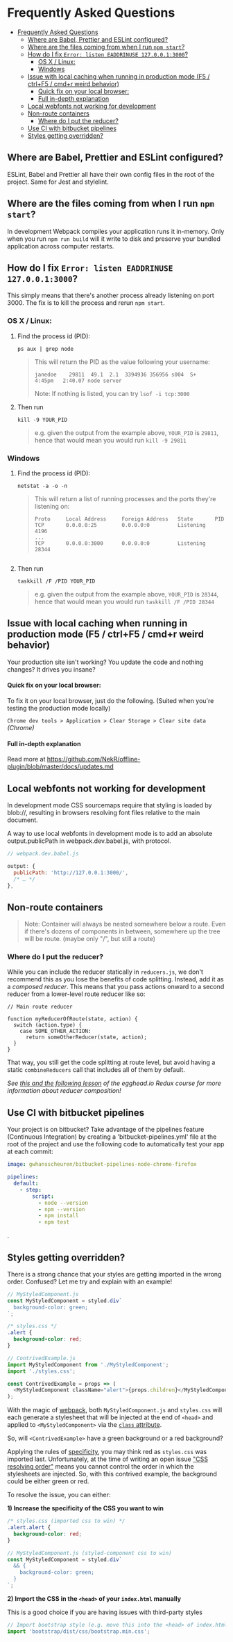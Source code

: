# Frequently Asked Questions

- [Frequently Asked Questions](#frequently-asked-questions)
  - [Where are Babel, Prettier and ESLint configured?](#where-are-babel-prettier-and-eslint-configured)
  - [Where are the files coming from when I run `npm start`?](#where-are-the-files-coming-from-when-i-run-npm-start)
  - [How do I fix `Error: listen EADDRINUSE 127.0.0.1:3000`?](#how-do-i-fix-error-listen-eaddrinuse-1270013000)
    - [OS X / Linux:](#os-x--linux)
    - [Windows](#windows)
  - [Issue with local caching when running in production mode (F5 / ctrl+F5 / cmd+r weird behavior)](#issue-with-local-caching-when-running-in-production-mode-f5--ctrlf5--cmdr-weird-behavior)
      - [Quick fix on your local browser:](#quick-fix-on-your-local-browser)
      - [Full in-depth explanation](#full-in-depth-explanation)
  - [Local webfonts not working for development](#local-webfonts-not-working-for-development)
  - [Non-route containers](#non-route-containers)
    - [Where do I put the reducer?](#where-do-i-put-the-reducer)
  - [Use CI with bitbucket pipelines](#use-ci-with-bitbucket-pipelines)
  - [Styles getting overridden?](#styles-getting-overridden)

## Where are Babel, Prettier and ESLint configured?

ESLint, Babel and Prettier all have their own config files in the root of the project. Same for Jest and stylelint.

## Where are the files coming from when I run `npm start`?

In development Webpack compiles your application runs it in-memory. Only when
you run `npm run build` will it write to disk and preserve your bundled
application across computer restarts.

## How do I fix `Error: listen EADDRINUSE 127.0.0.1:3000`?

This simply means that there's another process already listening on port 3000.
The fix is to kill the process and rerun `npm start`.

### OS X / Linux:

1.  Find the process id (PID):

    ```Shell
    ps aux | grep node
    ```

    > This will return the PID as the value following your username:
    >
    > ```Shell
    > janedoe    29811  49.1  2.1  3394936 356956 s004  S+    4:45pm   2:40.07 node server
    > ```
    >
    > Note: If nothing is listed, you can try `lsof -i tcp:3000`

2.  Then run
    ```Shell
    kill -9 YOUR_PID
    ```
    > e.g. given the output from the example above, `YOUR_PID` is `29811`, hence
    > that would mean you would run `kill -9 29811`

### Windows

1.  Find the process id (PID):

    ```Shell
    netstat -a -o -n
    ```

    > This will return a list of running processes and the ports they're
    > listening on:
    >
    > ```
    > Proto     Local Address     Foreign Address   State       PID
    > TCP       0.0.0.0:25        0.0.0.0:0         Listening   4196
    > ...
    > TCP       0.0.0.0:3000      0.0.0.0:0         Listening   28344
    > ```

    ```

    ```

1.  Then run
    ```Shell
    taskkill /F /PID YOUR_PID
    ```
    > e.g. given the output from the example above, `YOUR_PID` is `28344`, hence
    > that would mean you would run `taskkill /F /PID 28344`

## Issue with local caching when running in production mode (F5 / ctrl+F5 / cmd+r weird behavior)

Your production site isn't working? You update the code and nothing changes? It drives you insane?

#### Quick fix on your local browser:

To fix it on your local browser, just do the following. (Suited when you're testing the production mode locally)

`Chrome dev tools > Application > Clear Storage > Clear site data` _(Chrome)_

#### Full in-depth explanation

Read more at https://github.com/NekR/offline-plugin/blob/master/docs/updates.md

## Local webfonts not working for development

In development mode CSS sourcemaps require that styling is loaded by blob://,
resulting in browsers resolving font files relative to the main document.

A way to use local webfonts in development mode is to add an absolute
output.publicPath in webpack.dev.babel.js, with protocol.

```javascript
// webpack.dev.babel.js

output: {
  publicPath: 'http://127.0.0.1:3000/',
  /* … */
},
```

## Non-route containers

> Note: Container will always be nested somewhere below a route. Even if there's dozens of components
> in between, somewhere up the tree will be route. (maybe only "/", but still a route)

### Where do I put the reducer?

While you can include the reducer statically in `reducers.js`, we don't recommend this as you lose
the benefits of code splitting. Instead, add it as a _composed reducer_. This means that you
pass actions onward to a second reducer from a lower-level route reducer like so:

```JS
// Main route reducer

function myReducerOfRoute(state, action) {
  switch (action.type) {
    case SOME_OTHER_ACTION:
      return someOtherReducer(state, action);
  }
}
```

That way, you still get the code splitting at route level, but avoid having a static `combineReducers`
call that includes all of them by default.

_See [this and the following lesson](https://egghead.io/lessons/javascript-redux-reducer-composition-with-arrays?course=getting-started-with-redux) of the egghead.io Redux course for more information about reducer composition!_

## Use CI with bitbucket pipelines

Your project is on bitbucket? Take advantage of the pipelines feature (Continuous Integration) by creating a 'bitbucket-pipelines.yml' file at the root of the project and use the following code to automatically test your app at each commit:

```YAML
image: gwhansscheuren/bitbucket-pipelines-node-chrome-firefox

pipelines:
  default:
    - step:
        script:
          - node --version
          - npm --version
          - npm install
          - npm test
```
.

## Styles getting overridden?

There is a strong chance that your styles are getting imported in the wrong order. Confused?
Let me try and explain with an example!

```javascript
// MyStyledComponent.js
const MyStyledComponent = styled.div`
  background-color: green;
`;
```

```css
/* styles.css */
.alert {
  background-color: red;
}
```

```javascript
// ContrivedExample.js
import MyStyledComponent from './MyStyledComponent';
import './styles.css';

const ContrivedExample = props => (
  <MyStyledComponent className="alert">{props.children}</MyStyledComponent>
);
```

With the magic of [webpack](https://webpack.js.org/), both `MyStyledComponent.js` and `styles.css`
will each generate a stylesheet that will be injected at the end of `<head>` and applied to `<MyStyledComponent>`
via the [`class` attribute](https://developer.mozilla.org/en-US/docs/Web/HTML/Global_attributes#attr-class).

So, will `<ContrivedExample>` have a green background or a red background?

Applying the rules of [specificity](https://developer.mozilla.org/en/docs/Web/CSS/Specificity), you
may think red as `styles.css` was imported last. Unfortunately, at the time of writing
an open issue ["CSS resolving order"](https://github.com/webpack/webpack/issues/215)
means you cannot control the order in which the stylesheets are injected. So, with this contrived
example, the background could be either green or red.

To resolve the issue, you can either:

**1) Increase the specificity of the CSS you want to win**

```css
/* styles.css (imported css to win) */
.alert.alert {
  background-color: red;
}
```

```javascript
// MyStyledComponent.js (styled-component css to win)
const MyStyledComponent = styled.div`
  && {
    background-color: green;
  }
`;
```

**2) Import the CSS in the `<head>` of your `index.html` manually**

This is a good choice if you are having issues with third-party styles

```javascript
// Import bootstrap style (e.g. move this into the <head> of index.html)
import 'bootstrap/dist/css/bootstrap.min.css';
```


